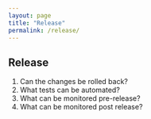 ```yaml
---
layout: page
title: "Release"
permalink: /release/
---
```


## Release

1. Can the changes be rolled back?
1. What tests can be automated?
1. What can be monitored pre-release?
1. What can be monitored post release?
